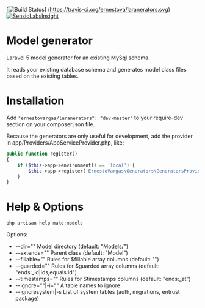 
[![Build Status](https://travis-ci.org/ernestova/laranerators.svg)] (https://travis-ci.org/ernestova/laranerators.svg) [![SensioLabsInsight](https://insight.sensiolabs.com/projects/1fc32eff-58ae-492a-84fb-e47be21f11d6/mini.png)](https://insight.sensiolabs.com/projects/1fc32eff-58ae-492a-84fb-e47be21f11d6)


# Model generator
Laravel 5 model generator for an existing MySql schema.

It reads your existing database schema and generates model class files based on the existing tables.

# Installation
Add ```"ernestovargas/laranerators": "dev-master"``` to your require-dev section on your composer.json file.

Because the generators are only useful for development, add the provider in app/Providers/AppServiceProvider.php, like:
```php
public function register()
{
    if ($this->app->environment() == 'local') {
        $this->app->register('ErnestoVargas\Generators\GeneratorsProvider');
    }
}
```

# Help & Options
```php artisan help make:models```

Options:
 - --dir=""                 Model directory (default: "Models/")
 - --extends=""             Parent class (default: "Model")
 - --fillable=""            Rules for $fillable array columns (default: "")
 - --guarded=""             Rules for $guarded array columns (default: "ends:_id|ids,equals:id")
 - --timestamps=""          Rules for $timestamps columns (default: "ends:_at")
 - --ignore=""|-i=""        A table names to ignore
 - --ignoresystem|-s        List of system tables (auth, migrations, entrust package)
